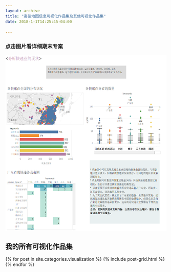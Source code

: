 ```yaml
---
layout: archive
title: "高德地图信息可视化作品集及其他可视化作品集"
date: 2018-1-1T14:25:45-04:00

---
```

### 点击图片看详细期末专案
<a href="https://public.tableau.com/profile/.57522400#!/vizhome/_18102/1_1?:embed=y&:display_count=yes&publish=yesDashboard1?:showVizHome=no&:embed=true" target="_blank"><img src="/images/高德可视化作品.png " width="670" height="550" border="0" /></a>
   
   
## 我的所有可视化作品集

<div class="tiles">
{% for post in site.categories.visualization %}
  {% include post-grid.html %}
{% endfor %}
</div><!-- /.tiles 把所有categories 有 visualization 的列出来-->

